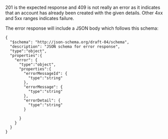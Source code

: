 201 is the expected response and 409 is not really an error as it indicates that an account has already been created with
the given details. Other 4xx and 5xx ranges indicates failure.

The error response will include a JSON body which follows this schema:

````
{
  "$schema": "http://json-schema.org/draft-04/schema",
  "description": "JSON schema for error response",
  "type":"object",
  "properties":{
    "error": {
      "type":"object",
      "properties":{
        "errorMessageId": {
          "type":"string"
        },
        "errorMessage": {
          "type":"string"
        },
        "errorDetail": {
          "type":"string"
        }

      }
    }
  }
}
````

